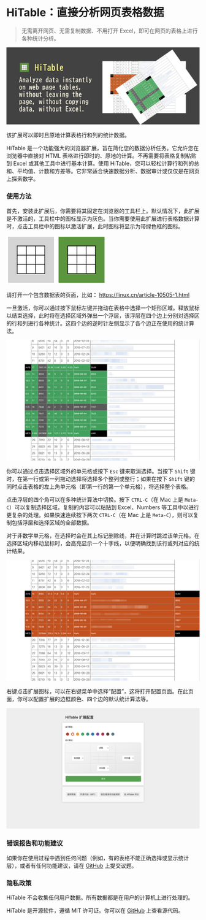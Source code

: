 HiTable：直接分析网页表格数据
===

> 无需离开网页、无需复制数据、不用打开 Excel，即可在网页的表格上进行各种统计分析。

![](assets/tile-1.png)

该扩展可以即时且原地计算表格行和列的统计数据。

HiTable 是一个功能强大的浏览器扩展，旨在简化您的数据分析任务。它允许您在浏览器中直接对 HTML 表格进行即时的、原地的计算。不再需要将表格复制粘贴到 Excel 或其他工具中进行基本计算。使用 HiTable，您可以轻松计算行和列的总和、平均值、计数和方差等。它非常适合快速数据分析、数据审计或仅仅是在网页上探索数字。

### 使用方法

首先，安装此扩展后，你需要将其固定在浏览器的工具栏上。默认情况下，此扩展是不激活的，工具栏中的图标显示为灰色。当你需要使用此扩展进行表格数据计算时，点击工具栏中的图标以激活扩展，此时图标将显示为带绿色框的图标。

![](../src/assets/inactive.png)
![](../src/assets/active.png)

请打开一个包含数据表的页面，比如：
https://linux.cn/article-10505-1.html

一旦激活，你可以通过按下鼠标左键并拖动在表格中选择一个矩形区域。释放鼠标以结束选择，此时将在选择区域外弹出一个浮层，该浮层在四个边上分别对选择区的行和列进行各种统计。这四个边的逆时针左侧显示了各个边正在使用的统计算法。

![](assets/screenshot-1.png)

你可以通过点击选择区域外的单元格或按下 `Esc` 键来取消选择。当按下 `Shift` 键时，在第一行或第一列拖动选择将选择多个整列或整行；如果在按下 `Shift` 键的同时点击表格的左上角单元格（即第一行的第一个单元格），将选择整个表格。

点击浮层的四个角可以在多种统计算法中切换。按下 `CTRL-C`（在 Mac 上是 `Meta-C`）可以复制选择区域，复制的内容可以粘贴到 Excel、Numbers 等工具中以进行更复杂的处理。如果快速连续按下两次 `CTRL-C`（在 Mac 上是 `Meta-C`），则可以复制包括浮层和选择区域的全部数据。

对于非数字单元格，在选择时会在其上标记删除线，并在计算时跳过该单元格。在选择区域内移动鼠标时，会高亮显示一个十字线，以便明确找到该行或列对应的统计结果。

![](assets/screenshot-2.png)

右键点击扩展图标，可以在右键菜单中选择“配置”，这将打开配置页面。在此页面，你可以配置扩展的边框颜色、四个边的默认统计算法等。

![](assets/config-zh_CN.png)

### 错误报告和功能建议

如果你在使用过程中遇到任何问题（例如，有的表格不能正确选择或显示统计层），或者有任何功能建议，请在 [GitHub](https://github.com/wxy/HiTable/issues) 上提交议题。

### 隐私政策

HiTable 不会收集任何用户数据。所有数据都是在用户的计算机上进行处理的。

HiTable 是开源软件，遵循 MIT 许可证。你可以在 [GitHub](https://github.com/wxy/HiTable) 上查看源代码。

